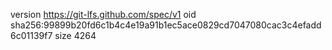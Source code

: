 version https://git-lfs.github.com/spec/v1
oid sha256:99899b20fd6c1b4c4e19a91b1ec5ace0829cd7047080cac3c4efadd6c01139f7
size 4264
